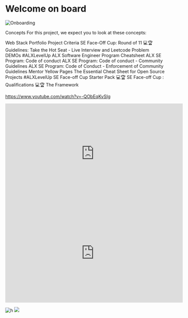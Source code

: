 # Welcome on board

![Onboarding](https://img.shields.io/badge/status-onboarding-brightgreen)

Concepts
For this project, we expect you to look at these concepts:

Web Stack Portfolio Project Criteria
SE Face-Off Cup: Round of 11 💻🏆
Guidelines: Take the Hot Seat - Live Interview and Leetcode Problem DEMOs #ALXLevelUp
ALX Software Engineer Program Cheatsheet
ALX SE Program: Code of conduct
ALX SE Program: Code of conduct - Community Guidelines
ALX SE Program: Code of Conduct - Enforcement of Community Guidelines
Mentor Yellow Pages
The Essential Cheat Sheet for Open Source Projects #ALXLevelUp
SE Face-off Cup Starter Pack 💻🏆
SE Face-off Cup : Qualifications 💻🏆
The Framework

https://www.youtube.com/watch?v=-QObEqKvSIg

<iframe width="560" height="315" src="https://www.youtube.com/embed/-QObEqKvSIg" title="Africa&#39;s Untapped Potential" frameborder="0" allow="accelerometer; autoplay; clipboard-write; encrypted-media; gyroscope; picture-in-picture; web-share" referrerpolicy="strict-origin-when-cross-origin" allowfullscreen></iframe>

<iframe width="560" height="315" src="https://www.youtube.com/embed/-QObEqKvSIg?si=BzPcwcB1eeEhQUnA" title="YouTube video player" frameborder="0" allow="accelerometer; autoplay; clipboard-write; encrypted-media; gyroscope; picture-in-picture; web-share" referrerpolicy="strict-origin-when-cross-origin" allowfullscreen></iframe>

![h](https://www.youtube.com/watch?v=-QObEqKvSIg)
![](https://www.youtube.com/embed/-QObEqKvSIg)
